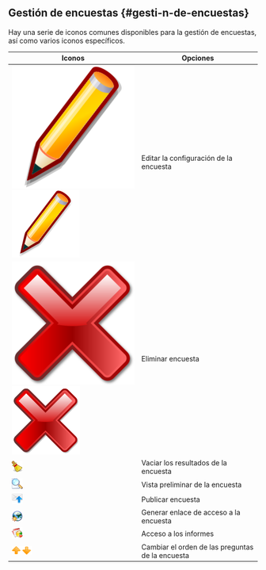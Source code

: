 ## Gestión de encuestas {#gesti-n-de-encuestas}

Hay una serie de iconos comunes disponibles para la gestión de encuestas, así como varios iconos específicos.

| Iconos | Opciones |
| --- | --- |
| ![](../assets/graphics297.svg)![](../assets/graphics297.png) | Editar la configuración de la encuesta |
| ![](../assets/images229.svg)![](../assets/images229.png) | Eliminar encuesta |
| ![](../assets/graphics298.png) | Vaciar los resultados de la encuesta |
| ![](../assets/graphics299.png) | Vista preliminar de la encuesta |
| ![](../assets/graphics300.png) | Publicar encuesta |
| ![](../assets/graphics301.png) | Generar enlace de acceso a la encuesta |
| ![](../assets/graphics302.png) | Acceso a los informes |
| ![](../assets/images234.png) | Cambiar el orden de las preguntas de la encuesta |